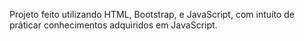Projeto feito utilizando HTML, Bootstrap, e JavaScript, com intuíto de práticar conhecimentos adquiridos em JavaScript.
